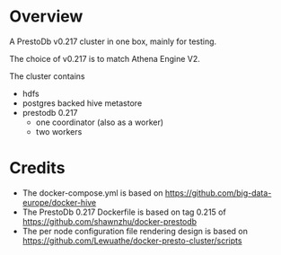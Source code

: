 # Overview
A PrestoDb v0.217 cluster in one box, mainly for testing. 

The choice of v0.217 is to match Athena Engine V2.

The cluster contains
 * hdfs
 * postgres backed hive metastore
 * prestodb 0.217
   * one coordinator (also as a worker)
   * two workers

# Credits
 * The docker-compose.yml is based on 
  https://github.com/big-data-europe/docker-hive 
 * The PrestoDb 0.217 Dockerfile is based on 
    tag 0.215 of https://github.com/shawnzhu/docker-prestodb 
 * The per node configuration file rendering design is based on 
    https://github.com/Lewuathe/docker-presto-cluster/scripts




